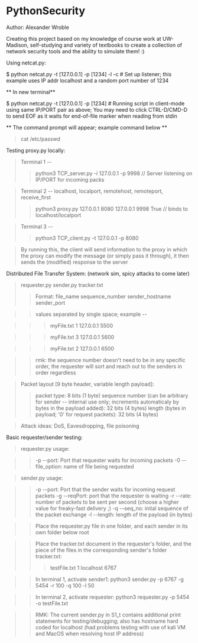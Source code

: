 # PythonSecurity

Author: Alexander Wroble

Creating this project based on my knowledge of course work at UW-Madison, self-studying and variety of textbooks to create a collection of network security tools and the ability to simulate them! :) 

Using netcat.py: 

  $ python netcat.py -t [127.0.0.1] -p [1234] -l -c  # Set up listener; this example uses IP addr localhost and a random port number of 1234
  
  ** In new terminal**
  
  $ python netcat.py -t [127.0.0.1] -p [1234]  # Running script in client-mode using same IP/PORT pair as above; You may need to click CTRL-D/CMD-D to send EOF as it waits for end-of-file marker when reading from stdin
  
  ** The command prompt will appear; example command below **
  > cat /etc/passwd


Testing proxy.py locally: 

>Terminal 1 -- 
>> python3 TCP_server.py -i 127.0.0.1 -p 9998   // Server listening on IP/PORT for incoming packs

>Terminal 2 --
>localhost, localport, remotehost, remoteport, receive_first
>> python3 proxy.py 127.0.0.1 8080 127.0.0.1 9998 True  // binds to localhost/localport 

>Terminal 3 -- 
>> python3 TCP_client.py -t 127.0.0.1 -p 8080

>By running this, the client will send information to the proxy in which the proxy can modify the message (or simply pass it through), it then sends the (modified) response to the server


Distributed File Transfer System: (network sim, spicy attacks to come later)
> requester.py
> sender.py
> tracker.txt
>> Format: file_name sequence_number sender_hostname sender_port

>> values separated by single space; example -- 

>>> myFile.txt 1 127.0.0.1 5500

>>> myFile.txt 3 127.0.0.1 5600

>>> myFile.txt 2 127.0.0.1 6500

>> rmk: the sequence number doesn't need to be in any specific order, the requester will sort and reach out to the senders in order regardless

> Packet layout [9 byte header, variable length payload]: 
>> packet type: 8 bits (1 byte)
>> sequence number (can be arbitrary for sender -- internal use only; increments automaticaly by bytes in the payload added): 32 bits (4 bytes)
>> length (bytes in payload; '0' for request packets): 32 bits (4 bytes)

> Attack ideas: DoS, Eavesdropping, file poisoning


Basic requester/sender testing: 

> requester.py usage: 

>> -p --port: Port that requester waits for incoming packets
>> -0 --file_option: name of file being requested

> sender.py usage: 

>> -p --port: Port that the sender waits for incoming request packets
>> -g --reqPort: port that the requester is waiting
>> -r --rate: number of packets to be sent per second (choose a higher value for freaky-fast delivery ;)
>> -q --seq_no: inital sequence of the packet exchange
>> -l --length: length of the payload (in bytes)



>> Place the requester.py file in one folder, and each sender in its own folder below root

>> Place the tracker.txt document in the requester's folder, and the piece of the files in the corresponding sender's folder
>> tracker.txt: 
>>> testFile.txt 1 localhost 6767

>> In terminal 1, activate sender1: python3 sender.py -p 6767 -g 5454 -r 100 -q 100 -l 50

>> In terminal 2, activate requester: python3 requester.py -p 5454 -o testFile.txt

>> RMK: The current sender.py in S1_t contains additional print statements for testing/debugging; also has hostname hard coded for localhost (had problems testing with use of kali VM and MacOS when resolving host IP address)